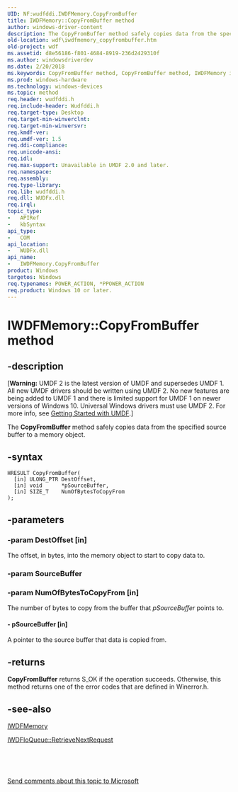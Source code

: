 ```yaml
---
UID: NF:wudfddi.IWDFMemory.CopyFromBuffer
title: IWDFMemory::CopyFromBuffer method
author: windows-driver-content
description: The CopyFromBuffer method safely copies data from the specified source buffer to a memory object.
old-location: wdf\iwdfmemory_copyfrombuffer.htm
old-project: wdf
ms.assetid: d8e56186-f801-4684-8919-236d2429310f
ms.author: windowsdriverdev
ms.date: 2/20/2018
ms.keywords: CopyFromBuffer method, CopyFromBuffer method, IWDFMemory interface, CopyFromBuffer,IWDFMemory.CopyFromBuffer, IWDFMemory, IWDFMemory interface, CopyFromBuffer method, IWDFMemory::CopyFromBuffer, UMDFMemoryObjectRef_ca676a5f-0dba-423a-9013-3bb95974371a.xml, umdf.iwdfmemory_copyfrombuffer, wdf.iwdfmemory_copyfrombuffer, wudfddi/IWDFMemory::CopyFromBuffer
ms.prod: windows-hardware
ms.technology: windows-devices
ms.topic: method
req.header: wudfddi.h
req.include-header: Wudfddi.h
req.target-type: Desktop
req.target-min-winverclnt: 
req.target-min-winversvr: 
req.kmdf-ver: 
req.umdf-ver: 1.5
req.ddi-compliance: 
req.unicode-ansi: 
req.idl: 
req.max-support: Unavailable in UMDF 2.0 and later.
req.namespace: 
req.assembly: 
req.type-library: 
req.lib: wudfddi.h
req.dll: WUDFx.dll
req.irql: 
topic_type:
-	APIRef
-	kbSyntax
api_type:
-	COM
api_location:
-	WUDFx.dll
api_name:
-	IWDFMemory.CopyFromBuffer
product: Windows
targetos: Windows
req.typenames: POWER_ACTION, *PPOWER_ACTION
req.product: Windows 10 or later.
---
```


# IWDFMemory::CopyFromBuffer method


## -description


<p class="CCE_Message">[<b>Warning:</b> UMDF 2 is the latest version of UMDF and supersedes UMDF 1.  All new UMDF drivers should be written using UMDF 2.  No new features are being added to UMDF 1 and there is limited support for UMDF 1 on newer versions of Windows 10.  Universal Windows drivers must use UMDF 2.  For more info, see <a href="https://docs.microsoft.com/en-us/windows-hardware/drivers/wdf/getting-started-with-umdf-version-2">Getting Started with UMDF</a>.]

The <b>CopyFromBuffer</b> method safely copies data from the specified source buffer to a memory object.


## -syntax


````
HRESULT CopyFromBuffer(
  [in] ULONG_PTR DestOffset,
  [in] void      *pSourceBuffer,
  [in] SIZE_T    NumOfBytesToCopyFrom
);
````


## -parameters




### -param DestOffset [in]

The offset, in bytes, into the memory object to start to copy data to.


### -param SourceBuffer




### -param NumOfBytesToCopyFrom [in]

The number of bytes to copy from the buffer that <i>pSourceBuffer</i> points to.


#### - pSourceBuffer [in]

A pointer to the source buffer that data is copied from.


## -returns



<b>CopyFromBuffer</b> returns S_OK if the operation succeeds. Otherwise, this method returns one of the error codes that are defined in Winerror.h.




## -see-also

<a href="..\wudfddi\nn-wudfddi-iwdfmemory.md">IWDFMemory</a>



<a href="https://msdn.microsoft.com/library/windows/hardware/ff558967">IWDFIoQueue::RetrieveNextRequest</a>



 

 

<a href="mailto:wsddocfb@microsoft.com?subject=Documentation%20feedback [wdf\wdf]:%20IWDFMemory::CopyFromBuffer method%20 RELEASE:%20(2/20/2018)&amp;body=%0A%0APRIVACY STATEMENT%0A%0AWe use your feedback to improve the documentation. We don't use your email address for any other purpose, and we'll remove your email address from our system after the issue that you're reporting is fixed. While we're working to fix this issue, we might send you an email message to ask for more info. Later, we might also send you an email message to let you know that we've addressed your feedback.%0A%0AFor more info about Microsoft's privacy policy, see http://privacy.microsoft.com/en-us/default.aspx." title="Send comments about this topic to Microsoft">Send comments about this topic to Microsoft</a>

